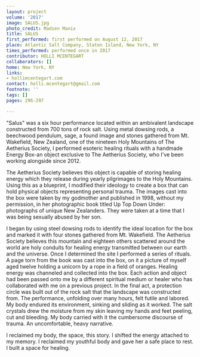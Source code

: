 ```yaml
---
layout: project
volume: '2017'
image: SALUS.jpg
photo_credit: Madsen Manix
title: SALUS
first_performed: first performed on August 12, 2017
place: Atlantic Salt Company, Staten Island, New York, NY
times_performed: performed once in 2017
contributor: HOLLI MCENTEGART
collaborators: []
home: New York, NY
links:
- hollimcentegart.com
contact: holli.mcentegart@gmail.com
footnote: ''
tags: []
pages: 296-297

---
```


"Salus" was a six hour performance located within an ambivalent landscape constructed from 700 tons of rock salt. Using metal dowsing rods, a beechwood pendulum, sage, a found image and stones gathered from Mt. Wakefield, New Zealand, one of the nineteen Holy Mountains of The Aetherius Society, I performed esoteric healing rituals with a handmade Energy Box-an object exclusive to The Aetherius Society, who I've been working alongside since 2012.

The Aetherius Society believes this object is capable of storing healing energy which they release during yearly pilgrimages to the Holy Mountains. Using this as a blueprint, I modified their ideology to create a box that can hold physical objects representing personal trauma. The images cast into the box were taken by my godmother and published in 1998, without my permission, in her photographic book titled Up Top Down Under: photographs of unique New Zealanders. They were taken at a time that I was being sexually abused by her son.

I began by using steel dowsing rods to identify the ideal location for the box and marked it with four stones gathered from Mt. Wakefield. The Aetherius Society believes this mountain and eighteen others scattered around the world are holy conduits for healing energy transmitted between our earth and the universe. Once I determined the site I performed a series of rituals. A page torn from the book was cast into the box, on it a picture of myself aged twelve holding a unicorn by a rope in a field of oranges. Healing energy was channeled and collected into the box. Each action and object had been passed onto me by a different spiritual medium or healer who has collaborated with me on a previous project. In the final act, a protection circle was built out of the rock salt that the landscape was constructed from. The performance, unfolding over many hours, felt futile and labored. My body endured its environment, sinking and sliding as it worked. The salt crystals drew the moisture from my skin leaving my hands and feet peeling, cut and bleeding. My body carried with it the cumbersome discourse of trauma. An uncomfortable, heavy narrative.

I reclaimed my body, the space, this story. I shifted the energy attached to my memory. I reclaimed my youthful body and gave her a safe place to rest. I built a space for healing.
